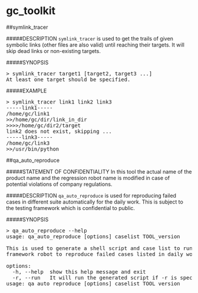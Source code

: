 gc_toolkit
========

##symlink_tracer

#####DESCRIPTION
<code>symlink_tracer</code> is used to get the trails of given symbolic links (other files are also valid) until reaching their targets. It will skip dead links or non-existing targets.

#####SYNOPSIS
<pre>
> symlink_tracer target1 [target2, target3 ...]
At least one target should be specified.
</pre>

#####EXAMPLE
<pre>
> symlink_tracer link1 link2 link3
-----link1-----
/home/gc/link1
>>/home/gc/dir/link_in_dir
>>>>/home/gc/dir2/target
link2 does not exist, skipping ...
-----link3-----
/home/gc/link3
>>/usr/bin/python
</pre>


##qa_auto_reproduce

#####STATEMENT OF CONFIDENTIALITY
In this tool the actual name of the product name and the regression robot name is modified in case of potential violations of company regulations.

#####DESCRIPTION
<code>qa_auto_reproduce</code> is used for reproducing failed cases in different suite automatically for the daily work. This is subject to the testing framework which is confidential to public. 

#####SYNOPSIS
<pre>
> qa_auto_reproduce --help
usage: qa_auto_reproduce [options] caselist TOOL_version

This is used to generate a shell script and case list to run regression
framework robot to reproduce failed cases listed in daily work panel

options:
  -h, --help  show this help message and exit
  -r, --run   It will run the generated script if -r is specified
usage: qa_auto_reproduce [options] caselist TOOL_version
</pre>
